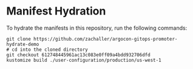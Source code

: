 # Manifest Hydration

To hydrate the manifests in this repository, run the following commands:

```shell
git clone https://github.com/zachaller/argocon-gitops-promoter-hydrate-demo
# cd into the cloned directory
git checkout 612748445961ac13c083e0ff09a4bdd932706dfd
kustomize build ./user-configuration/production/us-west-1
```
